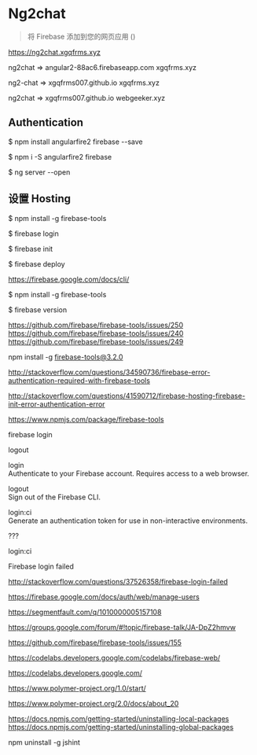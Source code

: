 # Ng2chat

> 将 Firebase 添加到您的网页应用 ()  


https://ng2chat.xgqfrms.xyz


ng2chat => angular2-88ac6.firebaseapp.com xgqfrms.xyz

ng2-chat => xgqfrms007.github.io xgqfrms.xyz

ng2chat => xgqfrms007.github.io webgeeker.xyz

## Authentication  

$ npm install angularfire2 firebase --save

$ npm i -S angularfire2 firebase



$ ng server --open


## 设置 Hosting  

$ npm install -g firebase-tools

$ firebase login

$ firebase init

$ firebase deploy







https://firebase.google.com/docs/cli/  



$ npm install -g firebase-tools  

$ firebase version




https://github.com/firebase/firebase-tools/issues/250  
https://github.com/firebase/firebase-tools/issues/240  
https://github.com/firebase/firebase-tools/issues/249  



npm install -g firebase-tools@3.2.0






http://stackoverflow.com/questions/34590736/firebase-error-authentication-required-with-firebase-tools


http://stackoverflow.com/questions/41590712/firebase-hosting-firebase-init-error-authentication-error  

https://www.npmjs.com/package/firebase-tools  



firebase login




logout

login  
Authenticate to your Firebase account. Requires access to a web browser.

logout  
Sign out of the Firebase CLI.

login:ci  
Generate an authentication token for use in non-interactive environments.


???

login:ci








Firebase login failed  

http://stackoverflow.com/questions/37526358/firebase-login-failed  



https://firebase.google.com/docs/auth/web/manage-users  

https://segmentfault.com/q/1010000005157108  

https://groups.google.com/forum/#!topic/firebase-talk/JA-DpZ2hmvw  

https://github.com/firebase/firebase-tools/issues/155  









https://codelabs.developers.google.com/codelabs/firebase-web/


https://codelabs.developers.google.com/  




https://www.polymer-project.org/1.0/start/  

https://www.polymer-project.org/2.0/docs/about_20  



https://docs.npmjs.com/getting-started/uninstalling-local-packages  
https://docs.npmjs.com/getting-started/uninstalling-global-packages  


npm uninstall -g jshint














